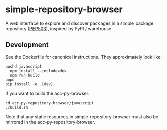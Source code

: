 # simple-repository-browser

A web interface to explore and discover packages in a simple package repository ([PEP503](https://www.python.org/dev/peps/pep-0503/)), inspired by PyPI / warehouse.


## Development

See the Dockerfile for canonical instructions. They approximately look like:

```
pushd javascript
  npm install --include=dev
  npm run build
popd
pip install -e .[dev]
```


If you want to build the acc-py-browser:

```
cd acc-py-repository-browser/javascript
./build.sh
```

Note that any static resources in simple-repository-browser must also be mirrored in the acc-py-repository-browser.
